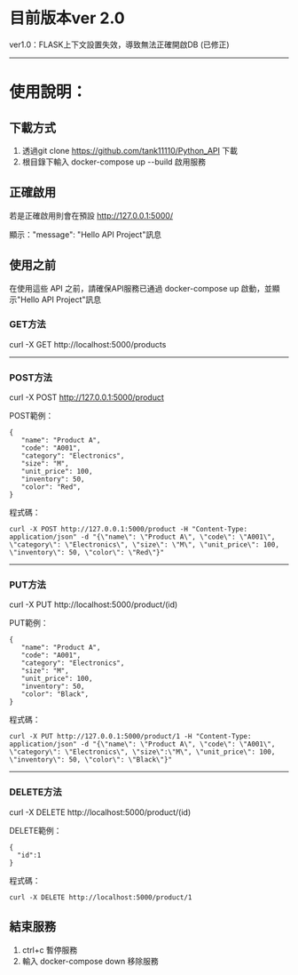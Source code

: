 # 目前版本ver 2.0

ver1.0：FLASK上下文設置失效，導致無法正確開啟DB (已修正)

---

# 使用說明：
## 下載方式
1. 透過git clone https://github.com/tank11110/Python_API 下載
2. 根目錄下輸入 docker-compose up --build 啟用服務

## 正確啟用
若是正確啟用則會在預設 http://127.0.0.1:5000/

顯示："message": "Hello API Project"訊息

## 使用之前
在使用這些 API 之前，請確保API服務已通過 docker-compose up 啟動，並顯示"Hello API Project"訊息

### GET方法

curl -X GET http://localhost:5000/products

---

### POST方法

curl -X POST http://127.0.0.1:5000/product

POST範例： 
    
    {
       "name": "Product A",
       "code": "A001",
       "category": "Electronics",
       "size": "M",
       "unit_price": 100,
       "inventory": 50,
       "color": "Red",
    }
    
程式碼：

    curl -X POST http://127.0.0.1:5000/product -H "Content-Type: application/json" -d "{\"name\": \"Product A\", \"code\": \"A001\", \"category\": \"Electronics\", \"size\": \"M\", \"unit_price\": 100, \"inventory\": 50, \"color\": \"Red\"}"

---

### PUT方法

curl -X PUT http://localhost:5000/product/(id)

PUT範例：

    {
       "name": "Product A",
       "code": "A001",
       "category": "Electronics",
       "size": "M",
       "unit_price": 100,
       "inventory": 50,
       "color": "Black",
    }

程式碼：

    curl -X PUT http://127.0.0.1:5000/product/1 -H "Content-Type: application/json" -d "{\"name\": \"Product A\", \"code\": \"A001\", \"category\": \"Electronics\", \"size\":\"M\", \"unit_price\": 100, \"inventory\": 50, \"color\": \"Black\"}"

---

### DELETE方法

curl -X DELETE http://localhost:5000/product/(id)

DELETE範例：

    {
      "id":1
    }

程式碼：

    curl -X DELETE http://localhost:5000/product/1

## 結束服務

1. ctrl+c 暫停服務
2. 輸入 docker-compose down 移除服務